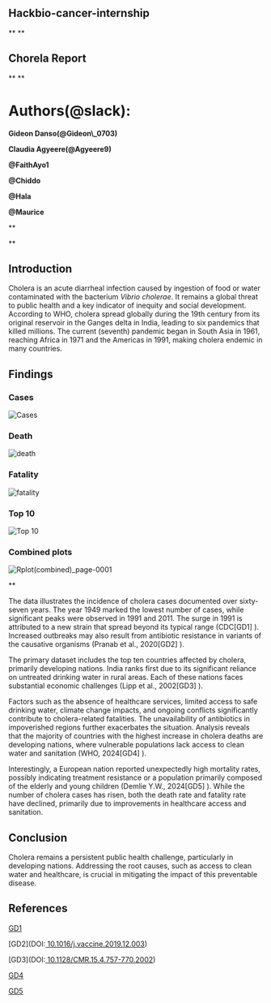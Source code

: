 ## **Hackbio-cancer-internship**

** **

## **Chorela Report**

** **

# **Authors(@slack):**

**Gideon Danso(@Gideon\\\_0703)**

**Claudia Agyeere(@Agyeere9)**

**@FaithAyo1**

**@Chiddo**

**@Hala**

**@Maurice**

** 

** 

## **Introduction**
Cholera is an acute diarrheal infection caused by ingestion of food or water contaminated with the bacterium _Vibrio cholerae_. It remains a global threat to public health and a key indicator of inequity and social development. According to WHO, cholera spread globally during the 19th century from its original reservoir in the Ganges delta in India, leading to six pandemics that killed millions. The current (seventh) pandemic began in South Asia in 1961, reaching Africa in 1971 and the Americas in 1991, making cholera endemic in many countries.

## **Findings**

### Cases
![Cases](https://github.com/user-attachments/assets/4f1f4fbd-fd03-45ec-934e-f31a4e2908fa)

### Death
![death](https://github.com/user-attachments/assets/29bbd437-99a0-4021-b758-e0d75532428b)

### Fatality
![fatality](https://github.com/user-attachments/assets/9857d11e-e2a4-4f7f-a8a9-a7baaa6e6389)

### Top 10
![Top 10](https://github.com/user-attachments/assets/231fc748-261d-4cce-a3eb-843ad2f93dd6)

### Combined plots
![Rplot(combined)_page-0001](https://github.com/user-attachments/assets/9d6ce9b1-45c7-4671-9bff-5a177ad2b83e)

**

The data illustrates the incidence of cholera cases documented over sixty-seven years. The year 1949 marked the lowest number of cases, while significant peaks were observed in 1991 and 2011. The surge in 1991 is attributed to a new strain that spread beyond its typical range (CDC[GD1] ). Increased outbreaks may also result from antibiotic resistance in variants of the causative organisms (Pranab et al., 2020[GD2] ).

The primary dataset includes the top ten countries affected by cholera, primarily developing nations. India ranks first due to its significant reliance on untreated drinking water in rural areas. Each of these nations faces substantial economic challenges (Lipp et al., 2002[GD3] ).

Factors such as the absence of healthcare services, limited access to safe drinking water, climate change impacts, and ongoing conflicts significantly contribute to cholera-related fatalities. The unavailability of antibiotics in impoverished regions further exacerbates the situation. Analysis reveals that the majority of countries with the highest increase in cholera deaths are developing nations, where vulnerable populations lack access to clean water and sanitation (WHO, 2024[GD4] ).

Interestingly, a European nation reported unexpectedly high mortality rates, possibly indicating treatment resistance or a population primarily composed of the elderly and young children (Demlie Y.W., 2024[GD5] ). While the number of cholera cases has risen, both the death rate and fatality rate have declined, primarily due to improvements in healthcare access and sanitation.

## **Conclusion**
Cholera remains a persistent public health challenge, particularly in developing nations. Addressing the root causes, such as access to clean water and healthcare, is crucial in mitigating the impact of this preventable disease.

## **References**

[GD1](https://www.cdc.gov/mmwr/preview/mmwrhtml/00036609.htm)

 [GD2](DOI:[ ](https://doi.org/10.1016/j.vaccine.2019.12.003)[10.1016/j.vaccine.2019.12.003](https://doi.org/10.1016/j.vaccine.2019.12.003))

 [GD3](DOI:[ ](https://doi.org/10.1128/cmr.15.4.757-770.2002)[10.1128/CMR.15.4.757-770.2002](https://doi.org/10.1128/cmr.15.4.757-770.2002))

 [GD4](https://www.who.int/news-room/fact-sheets/detail/cholera)

 [GD5](https://doi.org/10.1093/cid/ciae236)

 

 

 

 

 
